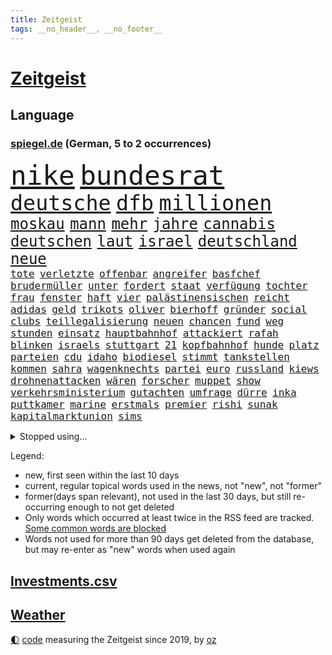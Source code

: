 ```yaml
---
title: Zeitgeist
tags: __no_header__, __no_footer__
---
```


# [Zeitgeist](https://oliz.io/zeitgeist/)

## Language

<h3><a href="https://www.spiegel.de" target="_blank">spiegel.de</a> (German, 5 to 2 occurrences)</h3>
<p style="font-family:monospace">
<span style="font-size:32pt"><a href="news_links.html#nike" class="new">nike</a></span>
<span style="font-size:32pt"><a href="news_links.html#bundesrat" class="current">bundesrat</a></span>
<br>
<span style="font-size:25pt"><a href="news_links.html#deutsche" class="current">deutsche</a></span>
<span style="font-size:25pt"><a href="news_links.html#dfb" class="current">dfb</a></span>
<span style="font-size:25pt"><a href="news_links.html#millionen" class="current">millionen</a></span>
<br>
<span style="font-size:18pt"><a href="news_links.html#moskau" class="current">moskau</a></span>
<span style="font-size:18pt"><a href="news_links.html#mann" class="current">mann</a></span>
<span style="font-size:18pt"><a href="news_links.html#mehr" class="current">mehr</a></span>
<span style="font-size:18pt"><a href="news_links.html#jahre" class="current">jahre</a></span>
<span style="font-size:18pt"><a href="news_links.html#cannabis" class="current">cannabis</a></span>
<span style="font-size:18pt"><a href="news_links.html#deutschen" class="current">deutschen</a></span>
<span style="font-size:18pt"><a href="news_links.html#laut" class="current">laut</a></span>
<span style="font-size:18pt"><a href="news_links.html#israel" class="current">israel</a></span>
<span style="font-size:18pt"><a href="news_links.html#deutschland" class="current">deutschland</a></span>
<span style="font-size:18pt"><a href="news_links.html#neue" class="current">neue</a></span>
<br>
<span style="font-size:12pt"><a href="news_links.html#tote" class="current">tote</a></span>
<span style="font-size:12pt"><a href="news_links.html#verletzte" class="current">verletzte</a></span>
<span style="font-size:12pt"><a href="news_links.html#offenbar" class="current">offenbar</a></span>
<span style="font-size:12pt"><a href="news_links.html#angreifer" class="current">angreifer</a></span>
<span style="font-size:12pt"><a href="news_links.html#basfchef" class="new">basfchef</a></span>
<span style="font-size:12pt"><a href="news_links.html#brudermüller" class="new">brudermüller</a></span>
<span style="font-size:12pt"><a href="news_links.html#unter" class="current">unter</a></span>
<span style="font-size:12pt"><a href="news_links.html#fordert" class="current">fordert</a></span>
<span style="font-size:12pt"><a href="news_links.html#staat" class="current">staat</a></span>
<span style="font-size:12pt"><a href="news_links.html#verfügung" class="current">verfügung</a></span>
<span style="font-size:12pt"><a href="news_links.html#tochter" class="current">tochter</a></span>
<span style="font-size:12pt"><a href="news_links.html#frau" class="current">frau</a></span>
<span style="font-size:12pt"><a href="news_links.html#fenster" class="current">fenster</a></span>
<span style="font-size:12pt"><a href="news_links.html#haft" class="current">haft</a></span>
<span style="font-size:12pt"><a href="news_links.html#vier" class="current">vier</a></span>
<span style="font-size:12pt"><a href="news_links.html#palästinensischen" class="current">palästinensischen</a></span>
<span style="font-size:12pt"><a href="news_links.html#reicht" class="current">reicht</a></span>
<span style="font-size:12pt"><a href="news_links.html#adidas" class="new">adidas</a></span>
<span style="font-size:12pt"><a href="news_links.html#geld" class="current">geld</a></span>
<span style="font-size:12pt"><a href="news_links.html#trikots" class="new">trikots</a></span>
<span style="font-size:12pt"><a href="news_links.html#oliver" class="current">oliver</a></span>
<span style="font-size:12pt"><a href="news_links.html#bierhoff" class="new">bierhoff</a></span>
<span style="font-size:12pt"><a href="news_links.html#gründer" class="current">gründer</a></span>
<span style="font-size:12pt"><a href="news_links.html#social" class="current">social</a></span>
<span style="font-size:12pt"><a href="news_links.html#clubs" class="new">clubs</a></span>
<span style="font-size:12pt"><a href="news_links.html#teillegalisierung" class="current">teillegalisierung</a></span>
<span style="font-size:12pt"><a href="news_links.html#neuen" class="current">neuen</a></span>
<span style="font-size:12pt"><a href="news_links.html#chancen" class="current">chancen</a></span>
<span style="font-size:12pt"><a href="news_links.html#fund" class="current">fund</a></span>
<span style="font-size:12pt"><a href="news_links.html#weg" class="current">weg</a></span>
<span style="font-size:12pt"><a href="news_links.html#stunden" class="current">stunden</a></span>
<span style="font-size:12pt"><a href="news_links.html#einsatz" class="current">einsatz</a></span>
<span style="font-size:12pt"><a href="news_links.html#hauptbahnhof" class="current">hauptbahnhof</a></span>
<span style="font-size:12pt"><a href="news_links.html#attackiert" class="current">attackiert</a></span>
<span style="font-size:12pt"><a href="news_links.html#rafah" class="current">rafah</a></span>
<span style="font-size:12pt"><a href="news_links.html#blinken" class="current">blinken</a></span>
<span style="font-size:12pt"><a href="news_links.html#israels" class="current">israels</a></span>
<span style="font-size:12pt"><a href="news_links.html#stuttgart" class="current">stuttgart</a></span>
<span style="font-size:12pt"><a href="news_links.html#21" class="current">21</a></span>
<span style="font-size:12pt"><a href="news_links.html#kopfbahnhof" class="new">kopfbahnhof</a></span>
<span style="font-size:12pt"><a href="news_links.html#hunde" class="current">hunde</a></span>
<span style="font-size:12pt"><a href="news_links.html#platz" class="current">platz</a></span>
<span style="font-size:12pt"><a href="news_links.html#parteien" class="current">parteien</a></span>
<span style="font-size:12pt"><a href="news_links.html#cdu" class="current">cdu</a></span>
<span style="font-size:12pt"><a href="news_links.html#idaho" class="current">idaho</a></span>
<span style="font-size:12pt"><a href="news_links.html#biodiesel" class="current">biodiesel</a></span>
<span style="font-size:12pt"><a href="news_links.html#stimmt" class="current">stimmt</a></span>
<span style="font-size:12pt"><a href="news_links.html#tankstellen" class="new">tankstellen</a></span>
<span style="font-size:12pt"><a href="news_links.html#kommen" class="current">kommen</a></span>
<span style="font-size:12pt"><a href="news_links.html#sahra" class="current">sahra</a></span>
<span style="font-size:12pt"><a href="news_links.html#wagenknechts" class="current">wagenknechts</a></span>
<span style="font-size:12pt"><a href="news_links.html#partei" class="current">partei</a></span>
<span style="font-size:12pt"><a href="news_links.html#euro" class="current">euro</a></span>
<span style="font-size:12pt"><a href="news_links.html#russland" class="current">russland</a></span>
<span style="font-size:12pt"><a href="news_links.html#kiews" class="current">kiews</a></span>
<span style="font-size:12pt"><a href="news_links.html#drohnenattacken" class="new">drohnenattacken</a></span>
<span style="font-size:12pt"><a href="news_links.html#wären" class="current">wären</a></span>
<span style="font-size:12pt"><a href="news_links.html#forscher" class="current">forscher</a></span>
<span style="font-size:12pt"><a href="news_links.html#muppet" class="new">muppet</a></span>
<span style="font-size:12pt"><a href="news_links.html#show" class="current">show</a></span>
<span style="font-size:12pt"><a href="news_links.html#verkehrsministerium" class="current">verkehrsministerium</a></span>
<span style="font-size:12pt"><a href="news_links.html#gutachten" class="new">gutachten</a></span>
<span style="font-size:12pt"><a href="news_links.html#umfrage" class="current">umfrage</a></span>
<span style="font-size:12pt"><a href="news_links.html#dürre" class="new">dürre</a></span>
<span style="font-size:12pt"><a href="news_links.html#inka" class="current">inka</a></span>
<span style="font-size:12pt"><a href="news_links.html#puttkamer" class="new">puttkamer</a></span>
<span style="font-size:12pt"><a href="news_links.html#marine" class="current">marine</a></span>
<span style="font-size:12pt"><a href="news_links.html#erstmals" class="current">erstmals</a></span>
<span style="font-size:12pt"><a href="news_links.html#premier" class="current">premier</a></span>
<span style="font-size:12pt"><a href="news_links.html#rishi" class="current">rishi</a></span>
<span style="font-size:12pt"><a href="news_links.html#sunak" class="current">sunak</a></span>
<span style="font-size:12pt"><a href="news_links.html#kapitalmarktunion" class="new">kapitalmarktunion</a></span>
<span style="font-size:12pt"><a href="news_links.html#sims" class="new">sims</a></span>
</p>
<details>
<summary>Stopped using...</summary>
<p class="former" style="font-size:12pt">
boot(1248) bayerische(1246) gewissen(1246) versorgt(1246) warnung(1246) turnier(1245) verbietet(1245) vergeblich(1245) enorm(1244) fdpchef(1244) hacker(1244) la(1244) sachsenanhalt(1244) walter(1243) wirkte(1243) gestoßen(1242) hinterlassen(1242) twitter(1242) verunglückt(1242) 150(1241) jüngste(1241) krank(1241) schicksal(1241) van(1241) verlor(1241) verluste(1241) vorübergehend(1241) bestellt(1240) fbi(1240) fischer(1240) nürnberg(1240) registriert(1240) werder(1240) anbieten(1239) begleitet(1239) gefährlicher(1239) pariser(1239) scheiterte(1239) solle(1239) usaußenminister(1239) ausländische(1238) entdeckte(1238) hinweisen(1238) jahrzehnte(1238) kultur(1238) beteiligten(1237) infrage(1237) leid(1237) schwanger(1237) einstieg(1236) künftigen(1236) meldete(1236) restaurants(1236) senkt(1236) veranstalter(1236) verschiebt(1236) 27(1235) ausfallen(1235) dementiert(1235) eng(1235) getrennt(1235) obama(1235) gastgeber(1234) reaktion(1234) siegte(1234) tötung(1234) historische(1233) hotels(1233) kostet(1233) standen(1233) verlierer(1233) 600(1232) feld(1232) mörder(1232) störung(1232) 1500(1231) philipp(1231) springt(1231) geschäftsführer(1230) schottland(1230) befreien(1229) einreise(1229) großbritanniens(1229) leitet(1229) warschau(1229) band(1227) ausmaß(1226) todesopfer(1226) empfängt(1225) erwischt(1224) gekauft(1224) italienischen(1224) katholischen(1223) fan(1222) verfehlt(1222) gouverneur(1219) projekte(1215) gelandet(1213) insolvenz(1209) bangen(1207) rang(1206) karten(1205) abhängig(1203) erhöhung(1202) zdf(1199) empfangen(1193) ausgetragen(1192) grüner(1190) herausforderungen(1190) abschluss(1186) rache(1182) leiter(1162) festgesetzt(1160) öffnet(1132) vormarsch(1114) josef(1100) ausländischen(1089) abgegeben(1017) vorsicht(1005) müll(1000) ministerin(989) zerstörte(987) volk(981) 72(967) vegas(947) fluten(943) zerstörten(943) kollision(940) beeinträchtigt(939) 700(938) unterdrückung(936) kameras(932) befürwortet(930) börsen(916) teure(914) gleichen(899) tiger(896) spezielle(875) energiekrise(874) ampelparteien(862) oppositionsführer(861) beliebt(848) härte(847) gewaltsamen(831) tradition(822) verabschieden(817) sank(814) brennt(809) möchten(807) ukrainer(806) weiten(796) gerichte(783) lemke(783) steffi(783) filmemacher(764) verspätungen(739) gestärkt(729) stabil(729) ankommt(723) riskant(720) kriegsbeginn(711) fox(702) lohn(700) fußballerinnen(697) gewerkschaften(695) zusätzlich(694) jack(681) ehrt(665) verhängnis(664) konzerte(658) steuerhinterziehung(658) ausbauen(648) grünenpolitikerin(648) libanon(642) bedarf(641) bedrohte(640) tiefer(636) irans(633) gegenzug(621) neustart(620) erntet(614) jemals(611) kämpferisch(602) erdbeben(600) ähnlichen(597) fpö(594) angespannt(590) führten(576) durchs(573) hetze(573) raten(570) 63(564) heikle(563) schickte(558) lula(551) kita(548) konten(541) zutritt(541) dunkle(539) juristische(536) nationaltrainer(528) niederlagen(526) lkwfahrer(525) angreifen(523) männliche(513) hit(512) zweifeln(508) prien(507) kocht(503) indonesien(500) rückstand(497) taucher(496) trümmern(496) nächtlichen(486) familienministerin(478) paus(478) beschert(475) einstige(475) gleise(472) bewirken(471) düster(470) umso(470) kampfjets(469) verbrenner(466) wechselte(462) hauses(453) wein(453) überprüfen(453) fotograf(451) abschiebungen(449) flogen(447) weißes(445) 16jährige(444) abhilfe(444) dreier(441) leblos(439) mittelpunkt(437) renommierte(437) kieler(435) pedro(435) praxis(435) rammt(435) lockt(427) viertagewoche(425) solcher(423) christdemokraten(421) lebensgefahr(418) zufällig(417) hilfsorganisation(416) herstellers(413) özdemir(413) fortan(412) sorgten(409) profifußball(407) wasserstoff(406) übers(406) fahrbahn(402) gelangt(402) autofahren(400) chatbot(400) niederländischen(397) schleswigholsteins(395) stein(394) jubelt(393) militäreinsatz(390) usbürger(389) highlight(388) karin(386) uefa(384) sondervermögen(383) tourist(383) 51(378) instituts(371) wütenden(369) entschlossen(368) grafiken(368) wurzeln(366) beigetragen(363) glücklicher(361) kassen(360) ausweitung(359) zukünftig(356) 40jähriger(353) kindergrundsicherung(353) parlamentswahlen(346) mordkommission(345) erfolgen(343) geflüchtet(342) bahnreisende(339) linksfraktion(338) sommerspielen(338) astronomie(337) kleinkind(337) pool(337) bijan(333) glas(332) imran(330) khan(330) basketballer(323) kosovo(320) gemälde(319) staatsbürger(318) bar(315) lina(314) halbjahr(309) buchen(308) sang(308) vollem(308) auffällig(307) versehentlich(307) optimismus(304) seniorin(304) diebstahl(303) rezepte(303) spdfraktion(301) gästen(300) imperium(300) formuliert(299) ifo(295) südkoreas(293) etablierten(292) außenseiter(290) nachbesserungen(290) militante(287) institute(286) schönsten(286) raisi(284) absurd(283) flugzeugabsturz(283) kalifornischen(283) massen(283) alben(278) kalender(278) erdrutsch(275) entgehen(273) epstein(273) jeffrey(273) verweis(272) drastische(271) kaputte(270) unfallort(269) brasiliens(268) sächsischen(267) politologe(264) gabriel(263) jina(261) mahsa(261) unterschied(260) modellen(259) berechnungen(257) verrückt(256) lindemann(255) spotify(254) rampenlicht(253) schweigt(252) neuschwanstein(249) durchgreifen(248) gespült(247) aiwanger(246) hubert(246) flieger(244) militäroperation(244) klagten(243) nations(243) zwischenstopp(243) unwahrheiten(242) verteuern(242) beeinträchtigungen(240) händen(238) randale(238) selbstoptimierung(238) nahostkonflikt(237) weltmeisterschaft(237) zutaten(236) afdpolitiker(235) becken(234) bolsonaro(233) jair(233) eauto(232) entpuppt(232) neubrandenburg(232) nördlich(231) sauna(229) verdankt(229) ausgetauscht(228) verkehrswende(227) sicheren(225) aufatmen(224) cdugeneralsekretär(222) football(222) gerichtsverfahren(221) bob(220) argentiniens(218) geglückt(216) argentinier(213) beispiellose(213) erahnen(213) entkam(212) flüchtet(212) sozialleistungen(212) überweisen(212) boykott(210) südkoreanische(210) teilzeit(210) 51jährige(209) ergebnissen(208) anlage(206) unwohlsein(206) wahlkreis(206) lady(203) militärhilfe(203) kandidiert(202) sichergestellt(202) abgeschnitten(201) usschauspielerin(201) interessant(200) metern(200) schrecklichen(198) überqueren(198) verfolgung(194) trendwende(193) jüdisches(192) usamerikanerin(192) hausarrest(191) bürgerinnen(190) eigentor(190) ermordeten(190) rassismusvorwürfe(190) schild(190) säugling(190) javier(189) konsequent(189) milei(189) betrag(187) heimwm(187) 53(185) sperrte(185) british(184) franziska(184) bundesligaspiel(183) hansgeorg(183) maaßen(183) neubauten(183) 03(182) tabellenspitze(182) block(181) gewinner(181) nachteile(181) staatsbürgerschaft(181) exfreundin(180) ferne(179) elektroauto(177) schlechtesten(177) onkel(176) disziplin(175) sigmar(175) starkgemacht(174) total(172) unabhängig(172) gewässern(171) verfahrens(171) dokumentarfilm(170) gleicht(170) heutzutage(170) attentäter(168) umfragetief(168) auftritte(167) kanal(166) atomkraftwerke(165) kimmich(165) magie(165) morgenstunden(165) versinkt(165) lieferwagen(164) zurückhaltend(164) bezahlbare(163) irrsinn(163) krimineller(163) lebende(163) bezug(162) erinnerungskultur(162) kritikerin(162) meldung(162) ausgangssperre(161) kommissionspräsidentin(161) erstaunliche(159) massenproteste(159) verbrennungen(159) gebohrt(158) linkenpolitiker(158) reifen(158) spätsommer(158) gearbeitet(157) klarer(157) verheiratet(157) freiheitsstrafen(156) schenkt(156) mitmenschen(155) sechsjähriger(154) taxi(154) absoluten(153) verdrängt(153) rekordzahl(152) trucker(152) 85(151) ebay(151) eusanktionen(149) angehende(148) israelischer(148) erkältung(146) tabellenkeller(146) tagesordnung(146) untermauert(146) zugesagt(146) fallende(145) gerichtsurteil(145) nächte(145) uskongress(145) continental(144) hinterlässt(144) historikerin(144) seitenlinie(144) jüngster(143) irische(142) populären(142) bowl(141) hackerangriff(141) lenkt(141) liefen(141) würgen(141) festlegen(140) flügels(140) neuerung(140) bangkok(139) knappen(139) nassen(139) nflstar(139) differenzen(138) echter(137) kundgebung(137) auswärtsspiel(136) besorgen(136) videobotschaft(136) attentat(133) delfine(133) ndr(132) ratlos(132) repräsentantenhaus(132) first(130) antje(129) bestätigte(129) bundesligapartie(129) doha(129) vielfältig(129) woods(129) awdijiwka(128) hamasanführer(128) tränengas(128) garmischpartenkirchen(127) gekapert(127) rechtsextrem(127) konflikten(126) perspektiven(126) verantwortliche(126) achtzigerjahre(125) klimafreundliche(125) offenkundig(125) spender(125) hakt(124) prangern(124) santos(124) wars(124) zweiprozentziel(124) beteuert(123) zugunsten(123) vernichten(122) bo(121) gestohlene(121) israelisches(121) silva(121) tabelle(121) abschiebestopp(120) messungen(120) schwaben(120) versammelt(120) zerstörungen(120) besitzerin(119) lewandowski(118) etablieren(116) gerichten(116) kostüme(116) luftangriff(116) urlauberinnen(116) begibt(115) tunnelsystem(115) agrarminister(114) erkannt(114) abschiebung(113) tabellenplatz(113) nordrheinwestfälischen(112) friedlich(111) perry(111) doppelter(110) voranbringen(110) barbara(109) ampelpartner(108) autonomiebehörde(108) crown(108) fußballbundesligist(108) banner(107) bewirkt(107) uskampfjets(107) arbeitsrecht(106) extrainer(106) feststehen(106) gegentore(106) kriegstüchtig(106) siedler(106) stünde(105) hamasmassaker(104) arbeitsagentur(103) stationieren(103) doppelte(101) eier(101) kadewe(100) kurios(100) fortuna(99) zweistaatenlösung(99) 67(98) beendete(98) dylan(98) gesetzesänderung(98) wohngeld(98) britisches(97) gratis(97) heilsam(97) vorlagen(97) munitionslieferungen(96) skiunfall(96) wachsamkeit(96) mitgliederbefragung(95) natomitgliedschaft(95) staatsstreich(95) grammy(94) karneval(94) extras(93) religiöser(93) verhandlungslösung(93) vorjahren(93) brandbrief(92) favoritin(92) ausgespielt(91) maidan(91) startversuch(91) suppe(91) zerstritten(91) definition(90) mängeln(90) schriftzug(90) wackelt(90) aires(89) aufzugeben(89) buenos(89) entschädigungen(89) lebensumstände(89) rettungssanitäter(89) ruandaabschiebungen(89) tatorten(89) zweck(89) imessage(88) schnappte(88) vereine(88) bernd(87) islamische(87) point(87) silvester(87) yahya(87) atomare(86) gigabyte(86) mercosurabkommen(86) punkterekord(86) rechtsextremistische(86) suchten(86) tiefpunkt(86) eupolitiker(85) fehle(85) klinsmann(85) skigebiet(85) umgebracht(85) rekordsieger(84) bankenaufsicht(83) geert(83) insolventen(83) preuß(83) störten(83) trauen(83) wilders(83) zweikampf(83) bauruinen(82) dialoge(82) erwartung(82) hochhäuser(82) kamele(82) kriegsschiffe(82) rathaus(82) schädlinge(82) vorbehalte(82) atemberaubend(81) autokonzern(81) braisazbouchet(81) diktators(81) ermordung(81) erwachsen(81) französinnen(81) fußballklub(81) nervige(81) profiteur(81) unangefochten(81) ussenders(81) geiselbefreiung(80) hochdruck(80) israelbesuch(80) subtile(80) verlass(80) vorfällen(80) werkzeug(80) kitsch(79) konzentration(79) trägerrakete(79) aufstellen(78) aufzuhören(78) berlinschöneberg(78) dorthin(78) kirchenoberhaupt(78) oberverwaltungsgericht(78) rechenschaft(78) schufa(78) 56(77) bändigen(77) förderprogramme(77) vorstellungen(77) zuschüsse(77) gewohnten(76) händchen(76) militäroperationen(76) verteidigungspolitik(76) zettel(76) angeklagten(75) anhebung(74) chow(74) entsenden(74) gefroren(74) göringeckardt(74) hongkonger(74) konsumiert(74) riesigen(74) stift(74) unzureichende(74) adieu(73) diensthandys(73) exaußenminister(73) knapper(73) liz(73) präsent(73) trauriger(73) bemängelt(72) biathleten(72) biathletinnen(72) größe(72) kreta(72) usdollar(72) derartige(71) inhaftiert(71) natopartnern(71) skigebiete(71) studios(71) vorgerückt(71) gefrierpunkt(70) performance(70) prominentesten(70) tomaten(70) buckinghampalast(69) frontex(69) huthi(69) höheres(69) uneingeschränkt(69) aussetzung(68) kräftige(68) repressionen(68) umut(68) weltcup(68) wiedergefunden(68) aufgebraucht(67) gerufen(67) italienerin(67) konstituiert(67) selbstbedienung(67) winzigen(67) zirkel(67) zugfahrt(67) ebike(66) erschöpfte(66) festland(66) größtem(66) handelsschifffahrt(66) kalkuliertes(66) mauern(66) überstehen(66) poltert(65) schuldigen(65) topform(65) bezeichnete(64) lebendig(64) radio(64) verfügt(64) vorsitz(64) wellinger(64) 60jähriger(63) agrardieselsubvention(63) damüls(63) spielabbruch(63) unipräsidentin(63) werten(63) 28(62) bundestagsmandat(62) ermordete(62) fanproteste(62) korallenriff(62) oma(62) schleppende(62) sechsstelligen(62) spdabgeordnete(62) verspätete(62) anzugreifen(61) sanktionspaket(61) antidiskriminierungsbeauftragte(60) ataman(60) beißen(60) ferda(60) gebäudeenergiegesetz(60) geglaubt(60) mangelnde(60) petersdom(60) ausblick(59) christina(59) elektronischen(59) heuschnupfen(59) kochbuchtipps(59) rechnungshof(59) designs(58) exverfassungsschutzpräsidenten(58) ac/dc(57) alkoholfrei(57) church(57) seuchen(57) verteidigungsfähigkeit(57) überfällt(57) aufstockung(56) ballistische(56) dan(56) iranisches(56) köstlich(56) politstar(56) sachschaden(56) genre(55) herzog(55) niederrhein(55) rutscht(55) strafrechtlichen(55) vorliegt(55) 180(54) kauen(54) könige(54) leeren(54) ungeklärter(54) anfrage(53) buchtipps(53) knackte(53) überlebten(53) brennende(52) funktionen(52) gemeindezentrum(52) militärbündnis(52) rangiert(52) safran(52) schumacher(52) weich(52) besuchten(51) filmgeschichte(51) lawine(51) saunen(51) selbstzerlegung(51) angelique(50) babypause(50) kerber(50) massenweise(50) neujahr(50) unsterblich(50) zigaretten(50) asylanträge(49) erledigen(49) heizungen(49) perfektes(49) pforzheim(49) schmuggeln(49) sorgerechtsstreit(49) spdvorsitzende(49) tirol(49) zukünftigen(49) ausgespäht(48) außenhandel(48) landkarte(48) parlamentsausschuss(48) tanzte(48) winterkorn(48) aminis(47) mobile(47) äußersten(47) exmann(46) fehlentscheidung(46) olg(46) senden(46) 1980(45) verwehrt(45) 33jährige(44) aneinander(44) häuften(44) kultursenator(44) neujahrsempfang(44) usgeschichte(44) darsteller(43) donezk(43) hilfskräfte(43) innsbruck(43) landtagen(43) miesen(43) terrorverdächtige(43) detonationen(42) ergriff(42) schult(42) südafrikas(42) 400000(41) asylunterkunft(41) elisabeth(41) j(41) langfristige(41) ranghohen(41) sichtet(41) taiwanischen(41) transfers(41) unistadt(41) valentinstag(41) anlässlich(40) japaner(40) liebling(40) mona(40) nachgegangen(40) nachkriegszeit(40) schützte(40) bestürzt(39) echsen(39) fortführung(39) hitzfeld(39) isabel(39) ottmar(39) reptilien(39) schlaflose(39) südtirol(39) 1970(38) breivik(38) förderanträgen(38) handfester(38) isolationshaft(38) treffens(38) charlotte(37) dreharbeiten(37) klamotten(37) rot(37) störern(37) 13000(36) afdpolitikern(36) arbeitsgericht(36) dfbkapitänin(36) strategisch(36) wahlkampfrede(36) wilder(36) 52jährigen(35) agrarprodukte(35) einzel(35) fernhalten(35) gurken(35) kochbücher(35) schmetterling(34) soziales(34) wohnungsbaubranche(34) attal(33) euaustritt(33) jahresanfang(33) michelle(33) verschlingt(33) fanatiker(32) geeigneten(32) mandat(32) platzten(32) anmelden(31) brady(31) direkten(31) faire(31) fulda(31) kraftlos(31) losgehen(31) magull(31) pascal(31) topklubs(31) werteunion(31) 1700(30) aussortiert(30) fernsehinterview(30) migrationsgeschichte(30) notfallversorgung(30) office(30) schwimmt(30) aktionskünstler(29) basel(29) dnipro(29) escvorentscheid(29) genugtuung(29) kulturveranstaltungen(29) mutzke(29) pünktlich(29) things(29) weltberühmten(29) beharrt(28) davos(28) geantwortet(28) grammys(28) unkontrolliert(28) verbrannt(28) begnadigt(27) festgenommener(27) fünftgrößte(27) parkinson(27) unternommen(27) drogenschmuggler(26) rod(26) umbauen(26) wahlkampfthema(26) herausfordern(25) szenario(25) zugbegleiterin(25) aufbrechen(24) fantasien(24) macher(24) nützen(24) sicherheitsrisiko(24) strömten(24) boll(23) mahomes(23) protestwelle(23) royalefolge(23) zanken(23) 49ers(22) anonymer(22) gesetzesänderungen(22) quarterbacks(22) 220000(21) angelina(21) deutschem(21) ergriffen(21) mühelos(21) unterrichtet(21) zentral(21) bronze(20) massendemonstrationen(20) messias(20) metalldiebstahl(20) untergraben(20) grenzwert(19) harris(19) jaxa(19) kamala(19) malmö(19) nairobi(19) politikum(19) raumfahrtbehörde(19) abgesprochen(18) auswechseln(18) begegnet(18) grundlagen(18) intendant(18) zurückgeht(18) barley(17) fahndet(17) gustav(17) kadewegruppe(17) katarina(17) luxuskaufhäuser(17) rollende(17) vertraute(17) zielgerade(17) augenzeugen(16) gemeinsames(16) größerer(16) intellektuellen(16) jurys(16) sondervermögens(16) statistikamt(16) datensammlung(15) fdpminister(15) sicherheitskonferenz(15) verfassungsschutzes(15) völkermordkonvention(15) wirtschaftsforscher(15) xinjiang(15) zwangsarbeit(15) abenteuerlichen(14) delaware(14) ehrgeiz(14) petzold(14) schwimmwm(14) skipiste(14) swifts(14) tabellenzweiter(14) tennisbällen(14) uiguren(14) videoclips(14) wellbrock(14) kampagnen(13) kindesmissbrauchs(13) parteimitglieder(13) annika(12) gesichtern(12) landschaft(12) mitgliedsländer(12) natenom(12) ostwestfalen(12) biathlonwm(11) brennpunktschulen(11) chinesisches(11) festivalleitung(11) gegenkandidat(11) satellitenbilder(11) schmiss(11) startchancenprogramm(11)
</p>
</details>
<p>Legend:
<ul>
<li><span class="new">new</span>, first seen within the last 10 days</li>
<li><span class="current">current</span>, regular topical words used in the news, not "new", not "former"</li>
<li><span class="former">former(days span relevant)</span>, not used in the last 30 days, but still re-occurring enough to not get deleted</li>
<li>Only words which occurred at least twice in the RSS feed are tracked. <a href="language/filters.py">Some common words are blocked</a></li>
<li>Words not used for more than 90 days get deleted from the database, but may re-enter as "new" words when used again</li>
</ul>
</p>

## [Investments](investments.html)[.csv](investments.csv)

## [Weather](weather.html)

<footer>
<a href="javascript:toggleTheme()" class="nav">🌓</a>
<a href="https://github.com/ooz/zeitgeist">code</a> measuring the Zeitgeist since 2019, by <a href="https://oliz.io">oz</a>
</footer>
